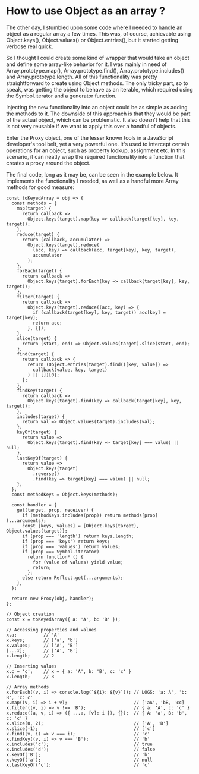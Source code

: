 # How to use Object as an array ?

The other day, I stumbled upon some code where I needed to handle an object as a regular array a few times. This was, of course, achievable using Object.keys(), Object.values() or Object.entries(), but it started getting verbose real quick.

So I thought I could create some kind of wrapper that would take an object and define some array-like behavior for it. I was mainly in need of Array.prototype.map(), Array.prototype.find(), Array.prototype.includes() and Array.prototype.length. All of this functionality was pretty straightforward to create using Object methods. The only tricky part, so to speak, was getting the object to behave as an iterable, which required using the Symbol.iterator and a generator function.

Injecting the new functionality into an object could be as simple as adding the methods to it. The downside of this approach is that they would be part of the actual object, which can be problematic. It also doesn't help that this is not very reusable if we want to apply this over a handful of objects.

Enter the Proxy object, one of the lesser known tools in a JavaScript developer's tool belt, yet a very powerful one. It's used to intercept certain operations for an object, such as property lookup, assignment etc. In this scenario, it can neatly wrap the required functionality into a function that creates a proxy around the object.

The final code, long as it may be, can be seen in the example below. It implements the functionality I needed, as well as a handful more Array methods for good measure:

```
const toKeyedArray = obj => {
  const methods = {
    map(target) {
      return callback =>
        Object.keys(target).map(key => callback(target[key], key, target));
    },
    reduce(target) {
      return (callback, accumulator) =>
        Object.keys(target).reduce(
          (acc, key) => callback(acc, target[key], key, target),
          accumulator
        );
    },
    forEach(target) {
      return callback =>
        Object.keys(target).forEach(key => callback(target[key], key, target));
    },
    filter(target) {
      return callback =>
        Object.keys(target).reduce((acc, key) => {
          if (callback(target[key], key, target)) acc[key] = target[key];
          return acc;
        }, {});
    },
    slice(target) {
      return (start, end) => Object.values(target).slice(start, end);
    },
    find(target) {
      return callback => {
        return (Object.entries(target).find(([key, value]) =>
          callback(value, key, target)
        ) || [])[0];
      };
    },
    findKey(target) {
      return callback =>
        Object.keys(target).find(key => callback(target[key], key, target));
    },
    includes(target) {
      return val => Object.values(target).includes(val);
    },
    keyOf(target) {
      return value =>
        Object.keys(target).find(key => target[key] === value) || null;
    },
    lastKeyOf(target) {
      return value =>
        Object.keys(target)
          .reverse()
          .find(key => target[key] === value) || null;
    },
  };
  const methodKeys = Object.keys(methods);

  const handler = {
    get(target, prop, receiver) {
      if (methodKeys.includes(prop)) return methods[prop](...arguments);
      const [keys, values] = [Object.keys(target), Object.values(target)];
      if (prop === 'length') return keys.length;
      if (prop === 'keys') return keys;
      if (prop === 'values') return values;
      if (prop === Symbol.iterator)
        return function* () {
          for (value of values) yield value;
          return;
        };
      else return Reflect.get(...arguments);
    },
  };

  return new Proxy(obj, handler);
};

// Object creation
const x = toKeyedArray({ a: 'A', b: 'B' });

// Accessing properties and values
x.a;          // 'A'
x.keys;       // ['a', 'b']
x.values;     // ['A', 'B']
[...x];       // ['A', 'B']
x.length;     // 2

// Inserting values
x.c = 'c';    // x = { a: 'A', b: 'B', c: 'c' }
x.length;     // 3

// Array methods
x.forEach((v, i) => console.log(`${i}: ${v}`)); // LOGS: 'a: A', 'b: B', 'c: c'
x.map((v, i) => i + v);                         // ['aA', 'bB, 'cc]
x.filter((v, i) => v !== 'B');                  // { a: 'A', c: 'c' }
x.reduce((a, v, i) => ({ ...a, [v]: i }), {}); 	// { A: 'a', B: 'b', c: 'c' }
x.slice(0, 2);                                  // ['A', 'B']
x.slice(-1);                                    // ['c']
x.find((v, i) => v === i);                      // 'c'
x.findKey((v, i) => v === 'B');                 // 'b'
x.includes('c');                                // true
x.includes('d');                                // false
x.keyOf('B');                                   // 'b'
x.keyOf('a');                                   // null
x.lastKeyOf('c');                               // 'c'
```
